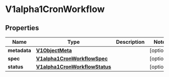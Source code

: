 

# V1alpha1CronWorkflow

## Properties

Name | Type | Description | Notes
------------ | ------------- | ------------- | -------------
**metadata** | [**V1ObjectMeta**](V1ObjectMeta.md) |  |  [optional]
**spec** | [**V1alpha1CronWorkflowSpec**](V1alpha1CronWorkflowSpec.md) |  |  [optional]
**status** | [**V1alpha1CronWorkflowStatus**](V1alpha1CronWorkflowStatus.md) |  |  [optional]



